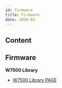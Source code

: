 ```yaml
---
id: firmware
title: Firmware
date: 2020-03-
---
```



## Content
## Firmware

**W7500 Library**

   * [W7500 Library PAGE ]()
